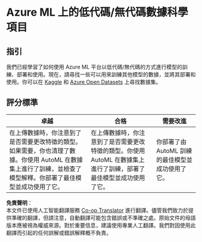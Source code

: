 <!--
CO_OP_TRANSLATOR_METADATA:
{
  "original_hash": "8fdc4a5fd9bc27a8d2ebef995dfbf73f",
  "translation_date": "2025-08-25T17:27:05+00:00",
  "source_file": "5-Data-Science-In-Cloud/18-Low-Code/assignment.md",
  "language_code": "hk"
}
-->
# Azure ML 上的低代碼/無代碼數據科學項目

## 指引

我們已經學習了如何使用 Azure ML 平台以低代碼/無代碼的方式進行模型的訓練、部署和使用。現在，請尋找一些可以用來訓練其他模型的數據，並將其部署和使用。你可以在 [Kaggle](https://kaggle.com) 和 [Azure Open Datasets](https://azure.microsoft.com/services/open-datasets/catalog?WT.mc_id=academic-77958-bethanycheum&ocid=AID3041109) 上尋找數據集。

## 評分標準

| 卓越 | 合格 | 需要改進 |
|------|------|----------|
|在上傳數據時，你注意到了是否需要更改特徵的類型。如果需要，你也清理了數據。你使用 AutoML 在數據集上進行了訓練，並檢查了模型解釋。你部署了最佳模型並成功使用了它。 | 在上傳數據時，你注意到了是否需要更改特徵的類型。你使用 AutoML 在數據集上進行了訓練，部署了最佳模型並成功使用了它。 | 你部署了由 AutoML 訓練的最佳模型並成功使用了它。 |

**免責聲明**：  
本文件已使用人工智能翻譯服務 [Co-op Translator](https://github.com/Azure/co-op-translator) 進行翻譯。儘管我們致力於提供準確的翻譯，但請注意，自動翻譯可能包含錯誤或不準確之處。原始文件的母語版本應被視為權威來源。對於重要信息，建議使用專業人工翻譯。我們對因使用此翻譯而引起的任何誤解或錯誤解釋概不負責。